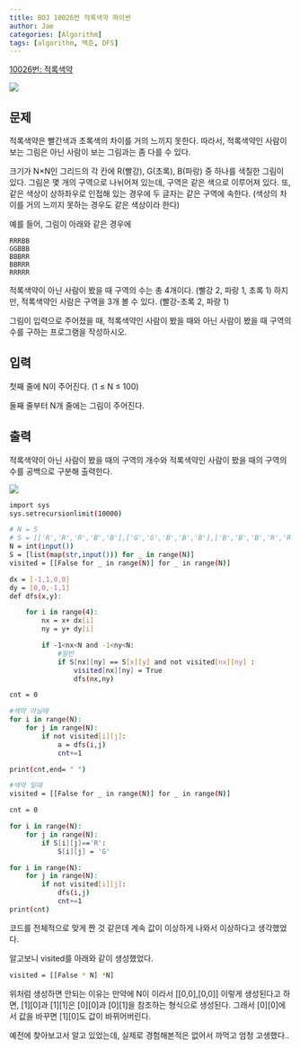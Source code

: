 ```yaml
---
title: BOJ 10026번 적록색약 파이썬
author: Jae
categories: [Algorithm]
tags: [algorithm, 백준, DFS]
---
```


[10026번: 적록색약](https://www.acmicpc.net/problem/10026)

![](https://images.velog.io/images/a87380/post/4dbe7807-7201-4a3f-beac-c6d2dbf03a48/image.png)

## 문제

적록색약은 빨간색과 초록색의 차이를 거의 느끼지 못한다. 따라서, 적록색약인 사람이 보는 그림은 아닌 사람이 보는 그림과는 좀 다를 수 있다.

크기가 N×N인 그리드의 각 칸에 R(빨강), G(초록), B(파랑) 중 하나를 색칠한 그림이 있다. 그림은 몇 개의 구역으로 나뉘어져 있는데, 구역은 같은 색으로 이루어져 있다. 또, 같은 색상이 상하좌우로 인접해 있는 경우에 두 글자는 같은 구역에 속한다. (색상의 차이를 거의 느끼지 못하는 경우도 같은 색상이라 한다)

예를 들어, 그림이 아래와 같은 경우에

```
RRRBB
GGBBB
BBBRR
BBRRR
RRRRR
```

적록색약이 아닌 사람이 봤을 때 구역의 수는 총 4개이다. (빨강 2, 파랑 1, 초록 1) 하지만, 적록색약인 사람은 구역을 3개 볼 수 있다. (빨강-초록 2, 파랑 1)

그림이 입력으로 주어졌을 때, 적록색약인 사람이 봤을 때와 아닌 사람이 봤을 때 구역의 수를 구하는 프로그램을 작성하시오.

## 입력

첫째 줄에 N이 주어진다. (1 ≤ N ≤ 100)

둘째 줄부터 N개 줄에는 그림이 주어진다.

## 출력

적록색약이 아닌 사람이 봤을 때의 구역의 개수와 적록색약인 사람이 봤을 때의 구역의 수를 공백으로 구분해 출력한다.

![](https://images.velog.io/images/a87380/post/54e05bad-2345-4232-a264-ef038a4a60e5/image.png)

```bash
import sys
sys.setrecursionlimit(10000)

# N = 5
# S = [['R','R','R','B','B'],['G','G','B','B','B'],['B','B','B','R','R'],['B','B','R','R','R'],['R','R','R','R','R']]
N = int(input())
S = [list(map(str,input())) for _ in range(N)]
visited = [[False for _ in range(N)] for _ in range(N)]

dx = [-1,1,0,0]
dy = [0,0,-1,1]
def dfs(x,y):

    for i in range(4):
        nx = x+ dx[i]
        ny = y+ dy[i]

        if -1<nx<N and -1<ny<N:
            #일반
            if S[nx][ny] == S[x][y] and not visited[nx][ny] :
                visited[nx][ny] = True
                dfs(nx,ny)

cnt = 0

#색약 아닐때
for i in range(N):
    for j in range(N):
        if not visited[i][j]:
            a = dfs(i,j)
            cnt+=1

print(cnt,end= " ")

#색약 일때
visited = [[False for _ in range(N)] for _ in range(N)]

cnt = 0

for i in range(N):
    for j in range(N):
        if S[i][j]=='R':
            S[i][j] = 'G'

for i in range(N):
    for j in range(N):
        if not visited[i][j]:
            dfs(i,j)
            cnt+=1
print(cnt)
```

코드를 전체적으로 맞게 짠 것 같은데 계속 값이 이상하게 나와서 이상하다고 생각했었다.

알고보니 visited를 아래와 같이 생성했었다.

```bash
visited = [[False * N] *N]
```

위처럼 생성하면 안되는 이유는 만약에 N이 이라서 [[0,0],[0,0]] 이렇게 생성된다고 하면, [1][0]과 [1][1]은 [0][0]과 [0][1]을 참조하는 형식으로 생성된다. 그래서 [0][0]에서 값을 바꾸면 [1][0]도 값이 바뀌어버린다.

예전에 찾아보고서 알고 있었는데, 실제로 경험해본적은 없어서 까먹고 엄청 고생했다..
